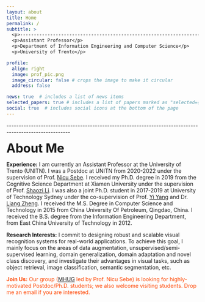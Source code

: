 ```yaml
---
layout: about
title: Home
permalink: /
subtitle: >
  <p>--------------------------------------------------------------------------------------------------------</p>
  <p>Assistant Professor</p>
  <p>Department of Information Engineering and Computer Science</p>
  <p>University of Trento</p>

profile:
  align: right
  image: prof_pic.png
  image_circular: false # crops the image to make it circular
  address: false

news: true  # includes a list of news items
selected_papers: true # includes a list of papers marked as "selected={true}"
social: true  # includes social icons at the bottom of the page
---
```



<p>--------------------------------------------------------------------------------------------------------</p>

**<font size=6> About Me </font>**

**Experience:** I am currently an Assistant Professor at the University of Trento (UNITN). I was a Postdoc at UNITN from 2020-2022 under the supervision of Prof. [Nicu Sebe](https://disi.unitn.it/~sebe/). I received my Ph.D. degree in 2019 from the Cognitive Science Department at Xiamen University under the supervision of Prof. [Shaozi Li](https://scholar.google.com/citations?user=CT8_b_QAAAAJ&hl=en). I was also a joint Ph.D. student in 2017-2019 at University of Technology Sydney under the co-supervision of Prof. [Yi Yang](https://scholar.google.com/citations?user=RMSuNFwAAAAJ&hl=en) and Dr. [Liang Zheng](https://zheng-lab.cecs.anu.edu.au/). I received the M.S. Degree in Computer Science and Technology in 2015 from China University Of Petroleum, Qingdao, China. I received the B.S. degree from the Information Engineering Department, from East China University of Technology in 2012.

**Research Interests:** I commit to designing robust and scalable visual recognition systems for real-world applications. To achieve this goal, I mainly focus on the areas of data augmentation, unsupervised/semi- supervised learning, domain generalization, domain adaptation and novel class discovery, and investigate their advantages in visual tasks, such as object retrieval, image classification, semantic segmentation, etc.

<span style="color:orangered"> **Join Us:** Our group ([MHUG](http://mhug.disi.unitn.it/)
 led by Prof. Nicu Sebe) is looking for highly-motivated Postdoc/Ph.D. students; we also welcome visiting students. Drop me an email if you are interested.</span>
